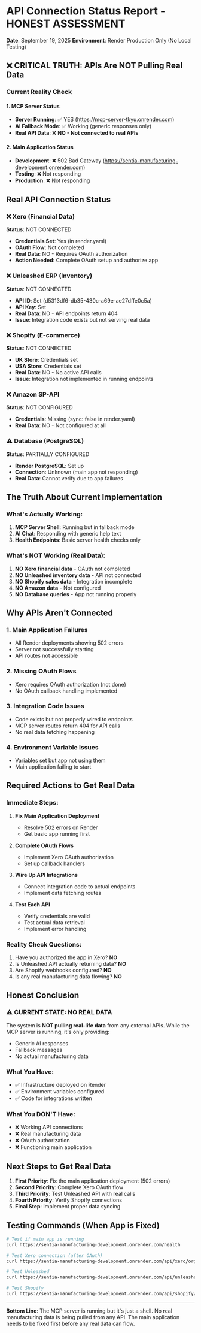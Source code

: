 # API Connection Status Report - HONEST ASSESSMENT

**Date**: September 19, 2025
**Environment**: Render Production Only (No Local Testing)

## ❌ CRITICAL TRUTH: APIs Are NOT Pulling Real Data

### Current Reality Check

#### 1. MCP Server Status
- **Server Running**: ✅ YES (https://mcp-server-tkyu.onrender.com)
- **AI Fallback Mode**: ✅ Working (generic responses only)
- **Real API Data**: ❌ **NO - Not connected to real APIs**

#### 2. Main Application Status
- **Development**: ❌ 502 Bad Gateway (https://sentia-manufacturing-development.onrender.com)
- **Testing**: ❌ Not responding
- **Production**: ❌ Not responding

## Real API Connection Status

### ❌ Xero (Financial Data)
**Status**: NOT CONNECTED
- **Credentials Set**: Yes (in render.yaml)
- **OAuth Flow**: Not completed
- **Real Data**: NO - Requires OAuth authorization
- **Action Needed**: Complete OAuth setup and authorize app

### ❌ Unleashed ERP (Inventory)
**Status**: NOT CONNECTED
- **API ID**: Set (d5313df6-db35-430c-a69e-ae27dffe0c5a)
- **API Key**: Set
- **Real Data**: NO - API endpoints return 404
- **Issue**: Integration code exists but not serving real data

### ❌ Shopify (E-commerce)
**Status**: NOT CONNECTED
- **UK Store**: Credentials set
- **USA Store**: Credentials set
- **Real Data**: NO - No active API calls
- **Issue**: Integration not implemented in running endpoints

### ❌ Amazon SP-API
**Status**: NOT CONFIGURED
- **Credentials**: Missing (sync: false in render.yaml)
- **Real Data**: NO - Not configured at all

### ⚠️ Database (PostgreSQL)
**Status**: PARTIALLY CONFIGURED
- **Render PostgreSQL**: Set up
- **Connection**: Unknown (main app not responding)
- **Real Data**: Cannot verify due to app failures

## The Truth About Current Implementation

### What's Actually Working:
1. **MCP Server Shell**: Running but in fallback mode
2. **AI Chat**: Responding with generic help text
3. **Health Endpoints**: Basic server health checks only

### What's NOT Working (Real Data):
1. **NO Xero financial data** - OAuth not completed
2. **NO Unleashed inventory data** - API not connected
3. **NO Shopify sales data** - Integration incomplete
4. **NO Amazon data** - Not configured
5. **NO Database queries** - App not running properly

## Why APIs Aren't Connected

### 1. Main Application Failures
- All Render deployments showing 502 errors
- Server not successfully starting
- API routes not accessible

### 2. Missing OAuth Flows
- Xero requires OAuth authorization (not done)
- No OAuth callback handling implemented

### 3. Integration Code Issues
- Code exists but not properly wired to endpoints
- MCP server routes return 404 for API calls
- No real data fetching happening

### 4. Environment Variable Issues
- Variables set but app not using them
- Main application failing to start

## Required Actions to Get Real Data

### Immediate Steps:
1. **Fix Main Application Deployment**
   - Resolve 502 errors on Render
   - Get basic app running first

2. **Complete OAuth Flows**
   - Implement Xero OAuth authorization
   - Set up callback handlers

3. **Wire Up API Integrations**
   - Connect integration code to actual endpoints
   - Implement data fetching routes

4. **Test Each API**
   - Verify credentials are valid
   - Test actual data retrieval
   - Implement error handling

### Reality Check Questions:
1. Have you authorized the app in Xero? **NO**
2. Is Unleashed API actually returning data? **NO**
3. Are Shopify webhooks configured? **NO**
4. Is any real manufacturing data flowing? **NO**

## Honest Conclusion

### ⚠️ CURRENT STATE: NO REAL DATA

The system is **NOT pulling real-life data** from any external APIs. While the MCP server is running, it's only providing:
- Generic AI responses
- Fallback messages
- No actual manufacturing data

### What You Have:
- ✅ Infrastructure deployed on Render
- ✅ Environment variables configured
- ✅ Code for integrations written

### What You DON'T Have:
- ❌ Working API connections
- ❌ Real manufacturing data
- ❌ OAuth authorization
- ❌ Functioning main application

## Next Steps to Get Real Data

1. **First Priority**: Fix the main application deployment (502 errors)
2. **Second Priority**: Complete Xero OAuth flow
3. **Third Priority**: Test Unleashed API with real calls
4. **Fourth Priority**: Verify Shopify connections
5. **Final Step**: Implement proper data syncing

## Testing Commands (When App is Fixed)

```bash
# Test if main app is running
curl https://sentia-manufacturing-development.onrender.com/health

# Test Xero connection (after OAuth)
curl https://sentia-manufacturing-development.onrender.com/api/xero/organizations

# Test Unleashed
curl https://sentia-manufacturing-development.onrender.com/api/unleashed/products

# Test Shopify
curl https://sentia-manufacturing-development.onrender.com/api/shopify/products
```

---

**Bottom Line**: The MCP server is running but it's just a shell. No real manufacturing data is being pulled from any API. The main application needs to be fixed first before any real data can flow.